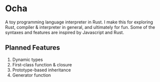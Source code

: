 Ocha
====

A toy programming language interpreter in Rust. I make this for exploring Rust, compiler & interpreter in general, and ultimately for fun. Some of the syntaxes and features are inspired by Javascript and Rust.

Planned Features
-----
1. Dynamic types
2. First-class function & closure
3. Prototype-based inheritance
4. Generator function